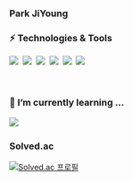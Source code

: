 ### Park JiYoung
<!-- [![github stats](https://github-readme-stats.vercel.app/api?username=ZERO-Black)](https://github.com/anuraghazra/github-readme-stats) -->
<!--
**ZERO-black/ZERO-black** is a ✨ _special_ ✨ repository because its `README.md` (this file) appears on your GitHub profile.

Here are some ideas to get you started:

- 🔭 I’m currently working on ...
- 🌱 I’m currently learning ...
- 👯 I’m looking to collaborate on ...
- 🤔 I’m looking for help with ...
- 💬 Ask me about ...
- 📫 How to reach me: ...
- 😄 Pronouns: ...
- ⚡ Fun fact: ...
-->

### ⚡ Technologies & Tools
<img src="https://img.shields.io/badge/Python-3766AB?style=flat-square&logo=Python&logoColor=white"/></a>&nbsp;
<img src="https://img.shields.io/badge/C++-00599C?style=flat-square&logo=c%2B%2B&logoColor=white"/></a>&nbsp;
<img src="https://img.shields.io/badge/React-61DAFB?style=flat-square&logo=react&logoColor=white"/></a>&nbsp;
<img src="https://img.shields.io/badge/Flask-000000?style=flat-square&logo=Flask&logoColor=white"/></a>&nbsp;
<img src="https://img.shields.io/badge/RabbitMQ-FF6600?style=flat-square&logo=RabbitMQ&logoColor=white"/></a>&nbsp;
<img src="https://img.shields.io/badge/Django-092E20?style=flat-square&logo=Django&logoColor=white"/></a>&nbsp;

<br/>

### 🌱 I’m currently learning ...</p>
<img src="https://img.shields.io/badge/Django-092E20?style=flat-square&logo=Django&logoColor=white"/></a>&nbsp;
<br/>

### Solved.ac
[![Solved.ac
프로필](http://mazassumnida.wtf/api/v2/generate_badge?boj=pjy0616)](https://solved.ac/pjy0616)

<!-- [![Solved.ac
프로필](http://mazassumnida.wtf/api/mini/generate_badge?boj=pjy0616)](https://solved.ac/pjy0616) -->
